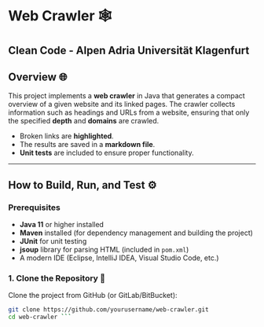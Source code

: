 # Web Crawler 🕸️
## Clean Code - Alpen Adria Universität Klagenfurt 

## Overview 🌐
This project implements a **web crawler** in Java that generates a compact overview of a given website and its linked pages. The crawler collects information such as headings and URLs from a website, ensuring that only the specified **depth** and **domains** are crawled.

- Broken links are **highlighted**.
- The results are saved in a **markdown file**.
- **Unit tests** are included to ensure proper functionality. 

---

## How to Build, Run, and Test ⚙️

### Prerequisites 
- **Java 11** or higher installed 
- **Maven** installed (for dependency management and building the project) 
- **JUnit** for unit testing 
- **jsoup** library for parsing HTML (included in `pom.xml`) 
- A modern IDE (Eclipse, IntelliJ IDEA, Visual Studio Code, etc.)


### 1. Clone the Repository 🚢

Clone the project from GitHub (or GitLab/BitBucket):

```bash
git clone https://github.com/yourusername/web-crawler.git
cd web-crawler ```

